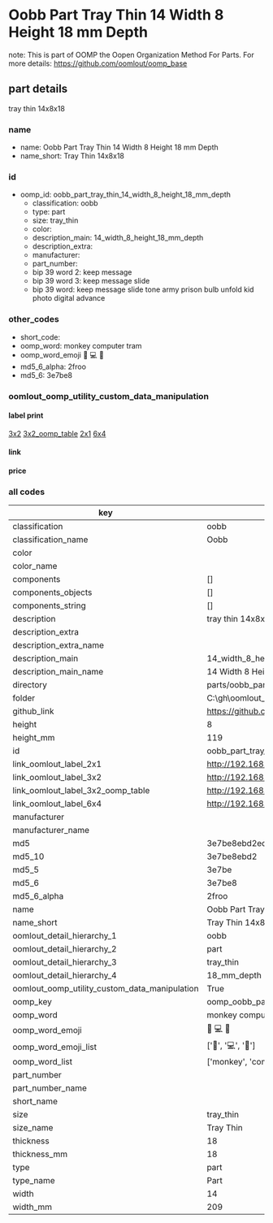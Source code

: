 # Oobb Part Tray Thin 14 Width 8 Height 18 mm Depth  

note: This is part of OOMP the Oopen Organization Method For Parts. For more details: https://github.com/oomlout/oomp_base

##  part details
  



tray thin 14x8x18



### name
* name: Oobb Part Tray Thin 14 Width 8 Height 18 mm Depth
* name_short: Tray Thin 14x8x18 
### id
* oomp_id: oobb_part_tray_thin_14_width_8_height_18_mm_depth
  * classification: oobb
  * type: part
  * size: tray_thin
  * color: 
  * description_main: 14_width_8_height_18_mm_depth
  * description_extra: 
  * manufacturer: 
  * part_number: 
  * bip 39 word 2: keep message
  * bip 39 word 3: keep message slide
  * bip 39 word: keep message slide tone army prison bulb unfold kid photo digital advance

### other_codes
* short_code: 
* oomp_word: monkey computer tram
* oomp_word_emoji :monkey: :computer: :tram:
* md5_6_alpha: 2froo
* md5_6: 3e7be8






### oomlout_oomp_utility_custom_data_manipulation
#### label print
[3x2](http://192.168.1.245:1112/?label=oomp%202froo)
[3x2_oomp_table](http://192.168.1.108:1112/?label=oomp%202froo)
[2x1](http://192.168.1.242:1112/?label=oomp%202froo)
[6x4](http://192.168.1.55:1112/?label=oomp%202froo)    

#### link

                              

#### price







### all codes 
| key | value |  
| --- | --- |  
| classification | oobb |  
| classification_name | Oobb |  
| color |  |  
| color_name |  |  
| components | [] |  
| components_objects | [] |  
| components_string | [] |  
| description | tray thin 14x8x18 |  
| description_extra |  |  
| description_extra_name |  |  
| description_main | 14_width_8_height_18_mm_depth |  
| description_main_name | 14 Width 8 Height 18 mm Depth |  
| directory | parts/oobb_part_tray_thin_14_width_8_height_18_mm_depth |  
| folder | C:\gh\oomlout_oobb_version_4_generated_parts\parts\oobb_part_tray_thin_14_width_8_height_18_mm_depth |  
| github_link | https://github.com/oomlout/oomlout_oomp_part_src/tree/main/parts/oobb_part_tray_thin_14_width_8_height_18_mm_depth |  
| height | 8 |  
| height_mm | 119 |  
| id | oobb_part_tray_thin_14_width_8_height_18_mm_depth |  
| link_oomlout_label_2x1 | http://192.168.1.242:1112/?label=oomp%202froo |  
| link_oomlout_label_3x2 | http://192.168.1.245:1112/?label=oomp%202froo |  
| link_oomlout_label_3x2_oomp_table | http://192.168.1.108:1112/?label=oomp%202froo |  
| link_oomlout_label_6x4 | http://192.168.1.55:1112/?label=oomp%202froo |  
| manufacturer |  |  
| manufacturer_name |  |  
| md5 | 3e7be8ebd2ed23beac060e459722fbce |  
| md5_10 | 3e7be8ebd2 |  
| md5_5 | 3e7be |  
| md5_6 | 3e7be8 |  
| md5_6_alpha | 2froo |  
| name | Oobb Part Tray Thin 14 Width 8 Height 18 mm Depth |  
| name_short | Tray Thin 14x8x18  |  
| oomlout_detail_hierarchy_1 | oobb |  
| oomlout_detail_hierarchy_2 | part |  
| oomlout_detail_hierarchy_3 | tray_thin |  
| oomlout_detail_hierarchy_4 | 18_mm_depth |  
| oomlout_oomp_utility_custom_data_manipulation | True |  
| oomp_key | oomp_oobb_part_tray_thin_14_width_8_height_18_mm_depth |  
| oomp_word | monkey computer tram |  
| oomp_word_emoji | :monkey: :computer: :tram: |  
| oomp_word_emoji_list | [':monkey:', ':computer:', ':tram:'] |  
| oomp_word_list | ['monkey', 'computer', 'tram'] |  
| part_number |  |  
| part_number_name |  |  
| short_name |  |  
| size | tray_thin |  
| size_name | Tray Thin |  
| thickness | 18 |  
| thickness_mm | 18 |  
| type | part |  
| type_name | Part |  
| width | 14 |  
| width_mm | 209 |  

